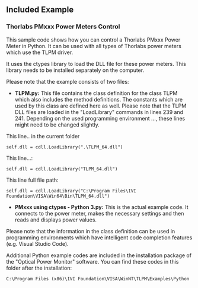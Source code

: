## Included Example

### Thorlabs PMxxx Power Meters Control
This sample code shows how you can control a Thorlabs PMxxx Power Meter in Python. It can be used with all types of Thorlabs power meters which use the TLPM driver.

It uses the ctypes library to load the DLL file for these power meters. This library needs to be installed separately on the computer.

Please note that the example consists of two files:

- **TLPM.py:** This file contains the class definition for the class TLPM which also includes the method definitions. The constants which are used by this class are defined here as well. Please note that the TLPM DLL files are loaded in the "LoadLibrary" commands in lines 239 and 241. Depending on the used programming environment ..., these lines might need to be changed slightly.

This line.. in the current folder 

```
self.dll = cdll.LoadLibrary(".\TLPM_64.dll")
```

This line...:

```
self.dll = cdll.LoadLibrary("TLPM_64.dll")
```

This line full file path:

```
self.dll = cdll.LoadLibrary("C:\Program Files\IVI Foundation\VISA\Win64\Bin\TLPM_64.dll")
```

- **PMxxx using ctypes - Python 3.py:** This is the actual example code. It connects to the power meter, makes the necessary settings and then reads and displays power values.

Please note that the information in the class definition can be used in programming environments which have intelligent code completion features (e.g. Visual Studio Code).

Additional Python example codes are included in the installation package of the "Optical Power Monitor" software. You can find these codes in this folder after the installation:

```
C:\Program Files (x86)\IVI Foundation\VISA\WinNT\TLPM\Examples\Python
```
